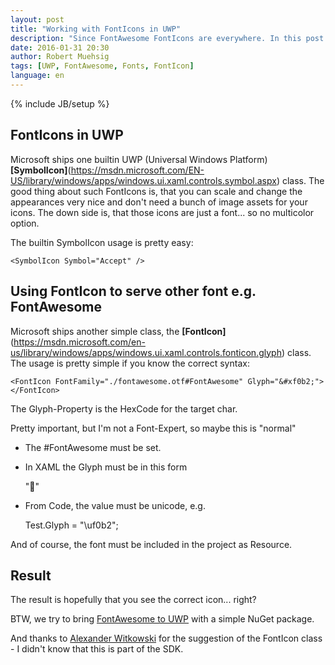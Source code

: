 ```yaml
---
layout: post
title: "Working with FontIcons in UWP"
description: "Since FontAwesome FontIcons are everywhere. In this post I will show the very basic usage of the FontIcon class in UWP."
date: 2016-01-31 20:30
author: Robert Muehsig
tags: [UWP, FontAwesome, Fonts, FontIcon]
language: en
---
```

{% include JB/setup %}

## FontIcons in UWP

Microsoft ships one builtin UWP (Universal Windows Platform) __[SymbolIcon]__(https://msdn.microsoft.com/EN-US/library/windows/apps/windows.ui.xaml.controls.symbol.aspx) class.
The good thing about such FontIcons is, that you can scale and change the appearances very nice and don't need a bunch of image assets for your icons. 
The down side is, that those icons are just a font... so no multicolor option.

The builtin SymbolIcon usage is pretty easy:

    <SymbolIcon Symbol="Accept" />

## Using FontIcon to serve other font e.g. FontAwesome

Microsoft ships another simple class, the __[FontIcon]__(https://msdn.microsoft.com/en-us/library/windows/apps/windows.ui.xaml.controls.fonticon.glyph) class.
The usage is pretty simple if you know the correct syntax:

    <FontIcon FontFamily="./fontawesome.otf#FontAwesome" Glyph="&#xf0b2;"></FontIcon>

The Glyph-Property is the HexCode for the target char. 

Pretty important, but I'm not a Font-Expert, so maybe this is "normal"
- The #FontAwesome must be set.
- In XAML the Glyph must be in this form

    "&#xf0b2;"

- From Code, the value must be unicode, e.g. 

    Test.Glyph = "\uf0b2";

And of course, the font must be included in the project as Resource.

## Result

The result is hopefully that you see the correct icon... right?

BTW, we try to bring [FontAwesome to UWP](https://github.com/charri/Font-Awesome-WPF/issues/23) with a simple NuGet package.

And thanks to [Alexander Witkowski](https://twitter.com/Alex_Witkowski/status/692134058051178502) for the suggestion of the FontIcon class - I didn't know that this is part of the SDK.
